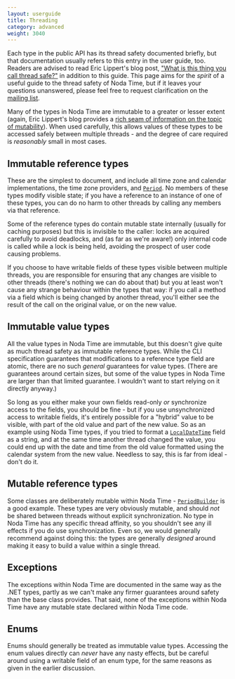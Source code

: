 ```yaml
---
layout: userguide
title: Threading
category: advanced
weight: 3040
---
```


Each type in the public API has its thread safety documented briefly, but that documentation usually
refers to this entry in the user guide, too. Readers are advised to read Eric Lippert's blog post,
["What is this thing you call thread safe?"][lippert] in addition to this guide. This page aims for
the *spirit* of a useful guide to the thread safety of Noda Time, but if it leaves your questions unanswered,
please feel free to request clarification on the [mailing list][].

Many of the types in Noda Time are immutable to a greater or lesser extent (again, Eric Lippert's blog provides
a [rich seam of information on the topic of mutability][immutability]). When used carefully, this allows values
of these types to be accessed safely between multiple threads - and the degree of care required is *reasonably* small in
most cases.

Immutable reference types
-------------------------

These are the simplest to document, and include all time zone and calendar implementations, the time zone providers,
and [`Period`](noda-type://NodaTime.Period). No members of these types modify visible state; if you have a reference to
an instance of one of these types, you can do no harm to other threads by calling any members via that reference.

Some of the reference types do contain mutable state internally (usually for caching purposes) but this is invisible to
the caller: locks are acquired carefully to avoid deadlocks, and (as far as we're aware!) only internal code is called while
a lock is being held, avoiding the prospect of user code causing problems.

If you choose to have writable fields of these types visible between multiple threads, you are responsible for ensuring
that any changes are visible to other threads (there's nothing we can do about that) but you at least won't cause any
strange behaviour within the types that way: if you call a method via a field which is being changed by another thread,
you'll either see the result of the call on the original value, or on the new value.

Immutable value types
---------------------

All the value types in Noda Time are immutable, but this doesn't give quite as much thread safety as immutable reference
types. While the CLI specification guarantees that modifications to a reference type field are atomic, there are no such
*general* guarantees for value types. (There are guarantees around certain sizes, but some of the value types in Noda Time
are larger than that limited guarantee. I wouldn't want to start relying on it directly anyway.)

So long as you either make your own fields read-only *or* synchronize access to the fields, you should be fine - but if you
use unsynchronized access to writable fields, it's entirely possible for a "hybrid" value to be visible, with part of the old
value and part of the new value. So as an example using Noda Time types, if you tried to format a
[`LocalDateTime`](noda-type://NodaTime.LocalDateTime) field as a string, and at the same time another thread changed the value,
you could end up with the date and time from the old value formatted using the calendar system from the new value. Needless to
say, this is far from ideal - don't do it.

Mutable reference types
-----------------------

Some classes are deliberately mutable within Noda Time - [`PeriodBuilder`](noda-type://NodaTime.PeriodBuilder) is a good example.
These types are very obviously mutable, and should *not* be shared between threads without explicit synchronization. No type
in Noda Time has any specific thread affinity, so you shouldn't see any ill effects if you do use synchronization. Even so, we would
generally recommend against doing this: the types are generally *designed* around making it easy to build a value within a single thread.

Exceptions
----------

The exceptions within Noda Time are documented in the same way as the .NET types, partly as we can't make any firmer guarantees around
safety than the base class provides. That said, none of the exceptions within Noda Time have any mutable state declared within Noda Time code.

Enums
-----

Enums should generally be treated as immutable value types. Accessing the enum values directly can *never* have any nasty effects,
but be careful around using a writable field of an enum type, for the same reasons as given in the earlier discussion.

[lippert]: http://blogs.msdn.com/b/ericlippert/archive/2009/10/19/what-is-this-thing-you-call-thread-safe.aspx
[immutability]: http://blogs.msdn.com/b/ericlippert/archive/tags/immutability/
[mailing list]: http://groups.google.com/group/noda-time
